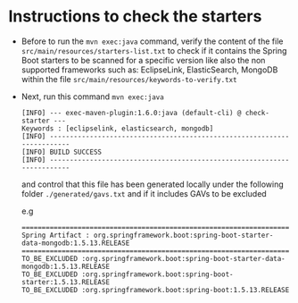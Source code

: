 # Instructions to check the starters

- Before to run the `mvn exec:java` command, verify the content of the file `src/main/resources/starters-list.txt` to check if it contains the Spring Boot starters to be scanned
  for a specific version like also the non supported frameworks such as: EclipseLink, ElasticSearch, MongoDB within the file `src/main/resources/keywords-to-verify.txt`

- Next, run this command `mvn exec:java` 

  ```
  [INFO] --- exec-maven-plugin:1.6.0:java (default-cli) @ check-starter ---
  Keywords : [eclipselink, elasticsearch, mongodb]
  [INFO] ------------------------------------------------------------------------
  [INFO] BUILD SUCCESS
  [INFO] ------------------------------------------------------------------------
  ```
  
  and control that this file has been generated locally under the following folder `./generated/gavs.txt`
  and if it includes GAVs to be excluded
  
  e.g
  
  ```
  ====================================================================================================
  Spring Artifact : org.springframework.boot:spring-boot-starter-data-mongodb:1.5.13.RELEASE
  ====================================================================================================
  TO_BE_EXCLUDED :org.springframework.boot:spring-boot-starter-data-mongodb:1.5.13.RELEASE
  TO_BE_EXCLUDED :org.springframework.boot:spring-boot-starter:1.5.13.RELEASE
  TO_BE_EXCLUDED :org.springframework.boot:spring-boot:1.5.13.RELEASE
  ```

